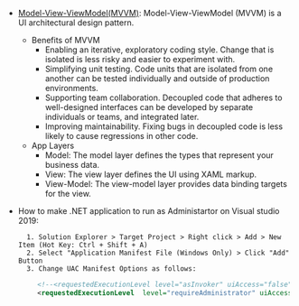 * [Model-View-ViewModel(MVVM)](https://docs.microsoft.com/en-us/windows/uwp/data-binding/data-binding-and-mvvm): Model-View-ViewModel (MVVM) is a UI architectural design pattern.
  - Benefits of MVVM
    - Enabling an iterative, exploratory coding style. Change that is isolated is less risky and easier to experiment with.
    - Simplifying unit testing. Code units that are isolated from one another can be tested individually and outside of production environments.
    - Supporting team collaboration. Decoupled code that adheres to well-designed interfaces can be developed by separate individuals or teams, and integrated later.
    - Improving maintainability. Fixing bugs in decoupled code is less likely to cause regressions in other code.
  - App Layers
    - Model: The model layer defines the types that represent your business data.
    - View: The view layer defines the UI using XAML markup.
    - View-Model: The view-model layer provides data binding targets for the view.

* How to make .NET application to run as Administartor on Visual studio 2019:

        1. Solution Explorer > Target Project > Right click > Add > New Item (Hot Key: Ctrl + Shift + A)
        2. Select "Application Manifest File (Windows Only) > Click "Add" Button
        3. Change UAC Manifest Options as follows:

``` xml
        <!--<requestedExecutionLevel level="asInvoker" uiAccess="false" />-->
        <requestedExecutionLevel  level="requireAdministrator" uiAccess="false" />
```